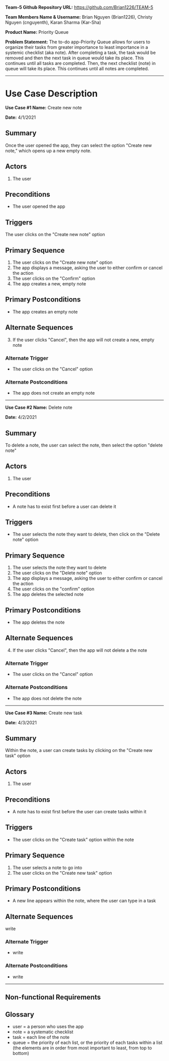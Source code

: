 **Team-5 Github Repository URL:** https://github.com/Brian1226/TEAM-5

**Team Members Name & Username:** Brian Nguyen (Brian1226), Christy Nguyen (cnguyenth), Karan Sharma (Kar-Sha)

**Product Name:** Priority Queue

**Problem Statement:** The to-do app-Priority Queue allows for users to organize their tasks from greater importance to least importance in a systemic checklist (aka note). After completing a task, the task would be removed and then the next task in queue would take its place. This continues until all tasks are completed. Then, the next checklist (note) in queue will take its place. This continues until all notes are completed.


***


# Use Case Description

**Use Case #1 Name:** Create new note

**Date:** 4/1/2021

 
## Summary

Once the user opened the app, they can select the option "Create new note," which opens up a new empty note.

 
## Actors

1. The user


## Preconditions

* The user opened the app

 
## Triggers

The user clicks on the "Create new note" option

 
## Primary Sequence

1. The user clicks on the "Create new note" option
2. The app displays a message, asking the user to either confirm or cancel the action
3. The user clicks on the "Confirm" option
4. The app creates a new, empty note


## Primary Postconditions

* The app creates an empty note


## Alternate Sequences

3. If the user clicks "Cancel", then the app will not create a new, empty note

 
### Alternate Trigger

* The user clicks on the "Cancel" option


### Alternate Postconditions

* The app does not create an empty note


***


**Use Case #2 Name:** Delete note

**Date:** 4/2/2021

 
## Summary

To delete a note, the user can select the note, then select the option "delete note" 

 
## Actors

1. The user


## Preconditions

* A note has to exist first before a user can delete it

 
## Triggers

* The user selects the note they want to delete, then click on the "Delete note" option

 
## Primary Sequence

1. The user selects the note they want to delete
2. The user clicks on the "Delete note" option
3. The app displays a message, asking the user to either confirm or cancel the action
4. The user clicks on the "confirm" option
5. The app deletes the selected note


## Primary Postconditions

* The app deletes the note


## Alternate Sequences

4. If the user clicks "Cancel", then the app will not delete a the note

 
### Alternate Trigger

* The user clicks on the "Cancel" option


### Alternate Postconditions

* The app does not delete the note
 
 
***


**Use Case #3 Name:** Create new task

**Date:** 4/3/2021

 
## Summary

Within the note, a user can create tasks by clicking on the "Create new task" option 

 
## Actors

1. The user


## Preconditions

* A note has to exist first before the user can create tasks within it

 
## Triggers

* The user clicks on the "Create task" option within the note

 
## Primary Sequence

1. The user selects a note to go into
2. The user clicks on the "Create new task" option


## Primary Postconditions

* A new line appears within the note, where the user can type in a task


## Alternate Sequences

write

 
### Alternate Trigger

* write


### Alternate Postconditions

* write


***
 
 
## Non-functional Requirements

 
## Glossary
* user = a person who uses the app
* note = a systematic checklist
* task = each line of the note
* queue = the priority of each list, or the priority of each tasks within a list (the elements are in order from most important to least, from top to bottom)
